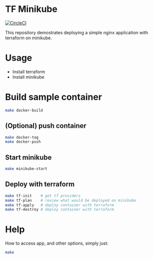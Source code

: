 # TF Minikube
[![CircleCI](https://circleci.com/gh/atrakic/tf_minikube.svg?style=svg)](https://circleci.com/gh/atrakic/tf_minikube)

This repository demostrates deploying a simple nginx application with terraform on minikube.

# Usage
- Install terraform
- Install minikube

# Build sample container
```sh
make docker-build
```

## (Optional) push container
```sh
make docker-tag
make docker-push
```

## Start minikube
```sh
make minikube-start
```

## Deploy with terraform

```sh
make tf-init    # get tf providers
make tf-plan    # review what would be deployed on minikube
make tf-apply   # deploy container with terraform
make tf-destroy # deploy container with terraform
```

# Help
How to access app, and other options, simply just:

```sh
make
```
